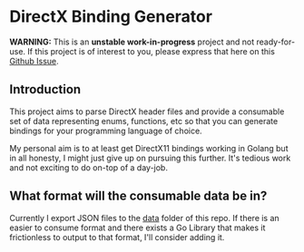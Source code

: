 # DirectX Binding Generator

**WARNING:** This is an **unstable work-in-progress** project and not ready-for-use. If this project is of interest to you, please express that here on this [Github Issue](https://github.com/silbinarywolf/directx-bind-gen/issues/1).

## Introduction

This project aims to parse DirectX header files and provide a consumable set of data representing enums, functions, etc so that you can generate bindings for your programming language of choice.

My personal aim is to at least get DirectX11 bindings working in Golang but in all honesty, I might just give up on pursuing this further. It's tedious work and not exciting to do on-top of a day-job.

## What format will the consumable data be in?

Currently I export JSON files to the [data](data) folder of this repo. If there is an easier to consume format and there exists a Go Library that makes it frictionless to output to that format, I'll consider adding it.
